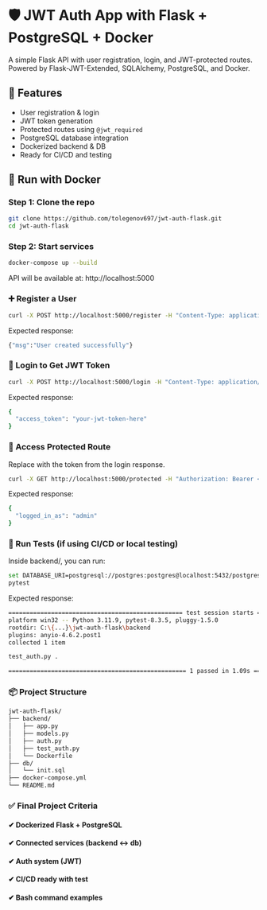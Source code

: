 # 🛡️ JWT Auth App with Flask + PostgreSQL + Docker

A simple Flask API with user registration, login, and JWT-protected routes. Powered by Flask-JWT-Extended, SQLAlchemy, PostgreSQL, and Docker.

## 🚀 Features

- User registration & login
- JWT token generation
- Protected routes using `@jwt_required`
- PostgreSQL database integration
- Dockerized backend & DB
- Ready for CI/CD and testing

## 🐳 Run with Docker

### Step 1: Clone the repo

```bash
git clone https://github.com/tolegenov697/jwt-auth-flask.git
cd jwt-auth-flask
```
### Step 2: Start services
```bash
docker-compose up --build
```
API will be available at: http://localhost:5000


### ➕ Register a User

```bash 
curl -X POST http://localhost:5000/register -H "Content-Type: application/json" -d "{\"username\": \"admin\", \"password\": \"1234\"}"
```

Expected response:
```bash
{"msg":"User created successfully"}
```


### 🔑 Login to Get JWT Token
```bash
curl -X POST http://localhost:5000/login -H "Content-Type: application/json" -d "{\"username\": \"admin\", \"password\": \"1234\"}"

```
Expected response:
```bash
{
  "access_token": "your-jwt-token-here"
}
```

### 🔐 Access Protected Route
Replace <your-jwt-token> with the token from the login response.
```bash
curl -X GET http://localhost:5000/protected -H "Authorization: Bearer <your-jwt-token>"
```
Expected response:
```bash
{
  "logged_in_as": "admin"
}
```

### 🧪 Run Tests (if using CI/CD or local testing)
Inside backend/, you can run:
```bash
set DATABASE_URI=postgresql://postgres:postgres@localhost:5432/postgres
pytest

```
Expected response:
```bash
================================================= test session starts =================================================
platform win32 -- Python 3.11.9, pytest-8.3.5, pluggy-1.5.0
rootdir: C:\{...}\jwt-auth-flask\backend
plugins: anyio-4.6.2.post1
collected 1 item

test_auth.py .                                                                                                   [100%]

================================================== 1 passed in 1.09s ==================================================
```
### 📦 Project Structure
```bash
jwt-auth-flask/
├── backend/
│   ├── app.py
│   ├── models.py
│   ├── auth.py
│   ├── test_auth.py
│   └── Dockerfile
├── db/
│   └── init.sql
├── docker-compose.yml
└── README.md
```

### ✅ Final Project Criteria
#### ✔ Dockerized Flask + PostgreSQL
#### ✔ Connected services (backend ↔ db)
#### ✔ Auth system (JWT)
#### ✔ CI/CD ready with test
#### ✔ Bash command examples
